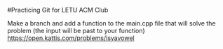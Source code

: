 #Practicing Git for LETU ACM Club

Make a branch and add a function to the main.cpp file that will solve the problem (the input will be past to your function) https://open.kattis.com/problems/isyavowel